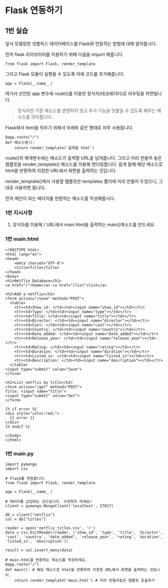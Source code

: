 # Flask 연동하기

## 1번 실습

앞서 모델링한 넷플릭스 데이터베이스를 Flask와 연동하는 방법에 대해 알아봅시다.

먼저 flask 라이브러리를 이용하기 위해 다음을 import 해줍니다.
```
from flask import Flask, render_template
```

그리고 Flask 모듈이 실행될 수 있도록 아래 코드를 추가해줍니다.
```
app = Flask(__name__)
```

여기서 선언된 app 변수에 route()를 이용한 장식자(데코레이터)로 라우팅을 하면됩니다. 
> 장식자란 기존 메소드를 변경하지 않고 추가 기능을 덧붙일 수 있도록 해주는 메소드를 의미합니다.

Flask에서 html을 띄우기 위해서 아래와 같은 형태로 자주 사용됩니다.
```
@app.route("/")
def 메소드명():
    return render_template('출력할 html')
```

route()의 매개변수에는 메소드가 출력할 URL을 넘겨줍니다. 그리고 미리 만들어 놓은 템플릿을 render_template() 메소드를 이용해 렌더링합니다. 쉽게 말해 해당 메소드로 html을 반환하여 지정한 URL에서 화면을 출력하는 것입니다.

render_template()에서 사용할 템플릿은 templates 폴더에 미리 만들어 두었으니, 그대로 사용하면 됩니다.

먼저 메인이 되는 페이지를 반환하는 메소드를 작성해봅시다.

### 1번 지시사항

1. 장식자를 이용해 / URL에서 main.html을 출력하는 main()메소드를 만드세요.

### 1번 main.html

```
<!DOCTYPE html>
<html lang="en">
<head>
    <meta charset="UTF-8">
    <title>Title</title>
</head>
<body>
<h1>Netflix Database</h1>
<a href="/">home</a> <a href="/list">list</a>

<h2>Add a netflix</h2>
<form action="/save" method="POST">
  <table>
    <tr><td>Show_id: </td><td><input name="show_id"></td></tr>
    <tr><td>Type: </td><td><input name="type"></td></tr>
    <tr><td>Title: </td><td><input name="title"></td></tr>
    <tr><td>Director: </td><td><input name="director"></td></tr>
    <tr><td>Cast: </td><td><input name="cast"></td></tr>
    <tr><td>Country: </td><td><input name="country"></td></tr>
    <tr><td>Date_added: </td><td><input name="date_added"></td></tr>
    <tr><td>Release_year: </td><td><input name="release_year"></td></tr>
    <tr><td>Rating: </td><td><input name="rating"></td></tr>
    <tr><td>Duration: </td><td><input name="duration"></td></tr>
    <tr><td>Listed_in: </td><td><input name="listed_in"></td></tr>
    <tr><td>Description: </td><td><input name="description"></td></tr>
  </table>
<input type="submit" value="Save">
</form>

<h2>List netflix by title</h2>
<form action="/get" method="POST">
Title: <input name="title">
<input type="submit" value="Get">
</form>

{% if error %}
<div style="color:red;">
  {{ error }}
</div>
{% endif %}

</body>
</html>
```

### 1번 main.py

```
import pymongo
import csv

# Flask를 연동합니다.
from flask import Flask, render_template

app = Flask(__name__)

# 데이터를 삽입하는 코드입니다. 수정하지 마세요!
client = pymongo.MongoClient('localhost', 27017)

db = client["netflix"]
col = db["titles"]

reader = open('netflix_titles.csv', 'r')
data = csv.DictReader(reader, ('show_id', 'type', 'title', 'director', 'cast', 'country', 'date_added', 'release_year', 'rating', 'duration', 'listed_in', 'description')) 

result = col.insert_many(data)

# main.html을 반환하는 메소드를 작성하세요.
@app.route("/")
def main(): # 해당 메소드로 html을 반환하여 지정한 URL에서 화면을 출력하는 것입니다.
    return render_template('main.html') # 미리 만들어놓은 템플릿 호출하기
```
